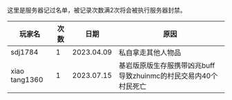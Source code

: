 这里是服务器记过名单，被记录次数满2次将会被执行服务器封禁。

|玩家名|次数|日期|原因|
|----|----|----|----|
|sdj1784|1|2023.04.09|私自拿走其他人物品|
|xiao tang1360|1|2023.07.15|基岩版原版生存服携带凶兆buff导致zhuinmc的村民交易内40个村民死亡